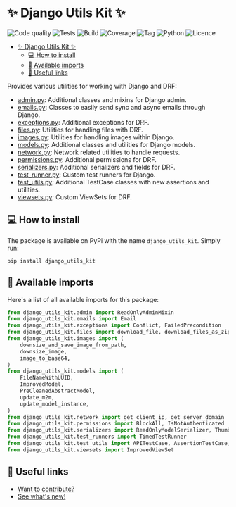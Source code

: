 # ✨ Django Utils Kit ✨

![Code quality](https://github.com/Jordan-Kowal/django-utils-kit/actions/workflows/code_quality.yml/badge.svg?branch=main)
![Tests](https://github.com/Jordan-Kowal/django-utils-kit/actions/workflows/tests.yml/badge.svg?branch=main)
![Build](https://github.com/Jordan-Kowal/django-utils-kit/actions/workflows/publish_package.yml/badge.svg?event=release)
![Coverage](https://badgen.net/badge/coverage/%3E90%25/pink)
![Tag](https://badgen.net/badge/tag/1.0.0/orange)
![Python](https://badgen.net/badge/python/3.9%20|%203.10%20|%203.11%20|%203.12|%203.13)
![Licence](https://badgen.net/badge/licence/MIT)

- [✨ Django Utils Kit ✨](#-django-utils-kit-)
  - [💻 How to install](#-how-to-install)
  - [📕 Available imports](#-available-imports)
  - [🔗 Useful links](#-useful-links)

Provides various utilities for working with Django and DRF:

- [admin.py](./django_utils_kit/admin.py): Additional classes and mixins for Django admin.
- [emails.py](./django_utils_kit/emails.py): Classes to easily send sync and async emails through Django.
- [exceptions.py](./django_utils_kit/exceptions.py): Additional exceptions for DRF.
- [files.py](./django_utils_kit/files.py): Utilities for handling files with DRF.
- [images.py](./django_utils_kit/images.py): Utilities for handling images within Django.
- [models.py](./django_utils_kit/models.py): Additional classes and utilities for Django models.
- [network.py](./django_utils_kit/network.py): Network related utilities to handle requests.
- [permissions.py](./django_utils_kit/permissions.py): Additional permissions for DRF.
- [serializers.py](./django_utils_kit/serializers.py): Additional serializers and fields for DRF.
- [test_runner.py](./django_utils_kit/test_runner.py): Custom test runners for Django.
- [test_utils.py](./django_utils_kit/test_utils.py): Additional TestCase classes with new assertions and utilities.
- [viewsets.py](./django_utils_kit/viewsets.py): Custom ViewSets for DRF.

## 💻 How to install

The package is available on PyPi with the name `django_utils_kit`.
Simply run:

```shell
pip install django_utils_kit
```

## 📕 Available imports

Here's a list of all available imports for this package:

```python
from django_utils_kit.admin import ReadOnlyAdminMixin
from django_utils_kit.emails import Email
from django_utils_kit.exceptions import Conflict, FailedPrecondition
from django_utils_kit.files import download_file, download_files_as_zip
from django_utils_kit.images import (
    downsize_and_save_image_from_path,
    downsize_image,
    image_to_base64,
)
from django_utils_kit.models import (
    FileNameWithUUID,
    ImprovedModel,
    PreCleanedAbstractModel,
    update_m2m,
    update_model_instance,
)
from django_utils_kit.network import get_client_ip, get_server_domain
from django_utils_kit.permissions import BlockAll, IsNotAuthenticated
from django_utils_kit.serializers import ReadOnlyModelSerializer, ThumbnailField
from django_utils_kit.test_runners import TimedTestRunner
from django_utils_kit.test_utils import APITestCase, AssertionTestCase, ImprovedTestCase
from django_utils_kit.viewsets import ImprovedViewSet

```

## 🔗 Useful links

- [Want to contribute?](CONTRIBUTING.md)
- [See what's new!](CHANGELOG.md)
